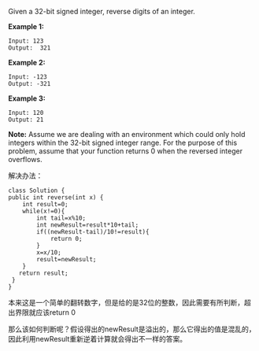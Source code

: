 Given a 32-bit signed integer, reverse digits of an integer.

**Example 1:**

```
Input: 123
Output:  321
```

**Example 2:**

```
Input: -123
Output: -321
```

**Example 3:**

```
Input: 120
Output: 21
```

**Note:**
Assume we are dealing with an environment which could only hold integers within the 32-bit signed integer range. For the purpose of this problem, assume that your function returns 0 when the reversed integer overflows.

解决办法：

    class Solution {
    public int reverse(int x) {
        int result=0;
        while(x!=0){
        	int tail=x%10;
            int newResult=result*10+tail;
            if((newResult-tail)/10!=result){
                return 0;
            }
            x=x/10;
            result=newResult;
        }
       return result;
     }
    }
本来这是一个简单的翻转数字，但是给的是32位的整数，因此需要有所判断，超出界限就应该return 0

那么该如何判断呢？假设得出的newResult是溢出的，那么它得出的值是混乱的，因此利用newResult重新逆着计算就会得出不一样的答案。